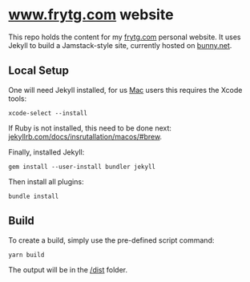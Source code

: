 # www.frytg.com website

This repo holds the content for my [frytg.com](https://www.frytg.com) personal website. It uses Jekyll to build a Jamstack-style site, currently hosted on [bunny.net](https://bunny.net).

## Local Setup

One will need Jekyll installed, for us [Mac](https://jekyllrb.com/docs/installation/macos/) users this requires the Xcode tools:

```shell
xcode-select --install
```

If Ruby is not installed, this need to be done next: [jekyllrb.com/docs/insrutallation/macos/#brew](https://jekyllrb.com/docs/installation/macos/#brew).

Finally, installed Jekyll:

```shell
gem install --user-install bundler jekyll
```

Then install all plugins:

```shell
bundle install
```

## Build

To create a build, simply use the pre-defined script command:

```shell
yarn build
```

The output will be in the [/dist](/dist) folder.
